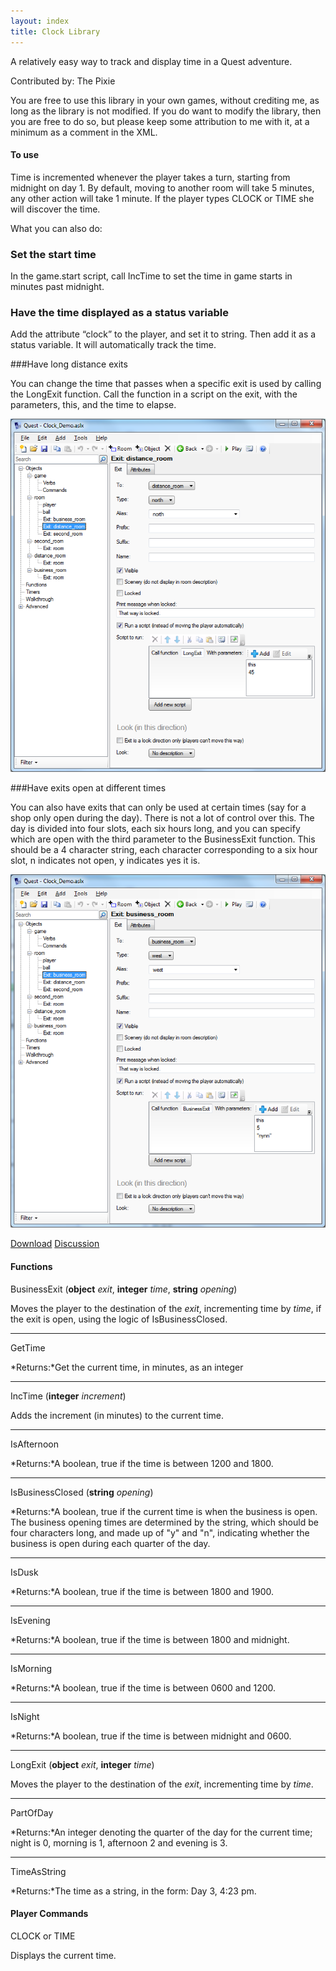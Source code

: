 ```yaml
---
layout: index
title: Clock Library
---
```


A relatively easy way to track and display time in a Quest adventure.

Contributed by: <span class="author">The Pixie</span>

You are free to use this library in your own games, without crediting me, as long as the library is not modified. If you do want to modify the library, then you are free to do so, but please keep some attribution to me with it, at a minimum as a comment in the XML.

#### To use

Time is incremented whenever the player takes a turn, starting from midnight on day 1. By default, moving to another room will take 5 minutes, any other action will take 1 minute. If the player types CLOCK or TIME she will discover the time.

What you can also do:

### Set the start time  

In the game.start script, call IncTime to set the time in game starts in minutes past midnight.

### Have the time displayed as a status variable  

Add the attribute “clock” to the player, and set it to string. Then add it as a status variable. It will automatically track the time.

###Have long distance exits  

You can change the time that passes when a specific exit is used by calling the LongExit function. Call the function in a script on the exit, with the parameters, this, and the time to elapse.

![](clock1.png "clock1.png")

###Have exits open at different times  

You can also have exits that can only be used at certain times (say for a shop only open during the day). There is not a lot of control over this. The day is divided into four slots, each six hours long, and you can specify which are open with the third parameter to the BusinessExit function. This should be a 4 character string, each character corresponding to a six hour slot, n indicates not open, y indicates yes it is.

![](clock2.png "clock2.png")

[Download]({{site.baseurl}}/files/clock.zip)
[Discussion](http://www.axeuk.com/phpBB3/viewtopic.php?f=10&t=2580)

#### Functions

BusinessExit (**object** *exit*, **integer** *time*, **string** *opening*)

Moves the player to the destination of the *exit*, incrementing time by *time*, if the exit is open, using the logic of IsBusinessClosed.

---

GetTime

*Returns:*Get the current time, in minutes, as an integer

---

IncTime (**integer** *increment*)

Adds the increment (in minutes) to the current time.

---

IsAfternoon

*Returns:*A boolean, true if the time is between 1200 and 1800.

---

IsBusinessClosed (**string** *opening*)

*Returns:*A boolean, true if the current time is when the business is open. The business opening times are determined by the string, which should be four characters long, and made up of "y" and "n", indicating whether the business is open during each quarter of the day.

---

IsDusk

*Returns:*A boolean, true if the time is between 1800 and 1900.

---

IsEvening

*Returns:*A boolean, true if the time is between 1800 and midnight.

---

IsMorning

*Returns:*A boolean, true if the time is between 0600 and 1200.

---

IsNight

*Returns:*A boolean, true if the time is between midnight and 0600.

---

LongExit (**object** *exit*, **integer** *time*)

Moves the player to the destination of the *exit*, incrementing time by *time*.

---

PartOfDay

*Returns:*An integer denoting the quarter of the day for the current time; night is 0, morning is 1, afternoon 2 and evening is 3.

---

TimeAsString

*Returns:*The time as a string, in the form: Day 3, 4:23 pm.

#### Player Commands

CLOCK or TIME

Displays the current time.
